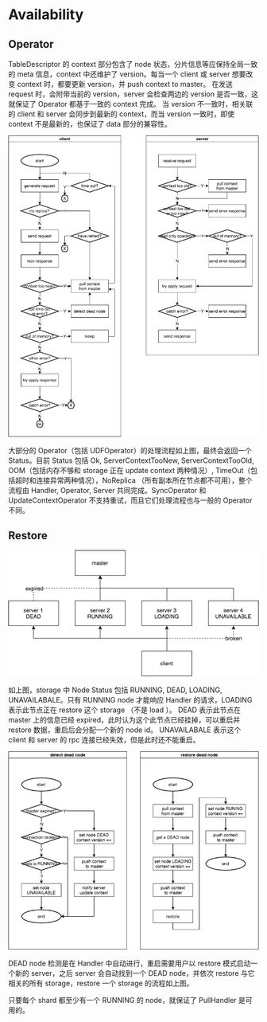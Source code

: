 # Availability

## Operator

TableDescriptor 的 context 部分包含了 node 状态，分片信息等应保持全局一致的 meta 信息，context 中还维护了 version。每当一个 client 或 server 想要改变 context 时，都要更新 version，并 push context to master。 在发送 request 时，会附带当前的 version，server 会检查两边的 version 是否一致，这就保证了 Operator 都基于一致的 context 完成。 当 version 不一致时，相关联的 client 和 server 会同步到最新的 context，而当 version 一致时，即使 context 不是最新的，也保证了 data 部分的兼容性。

![avatar](operator.drawio.png)

大部分的 Operator（包括 UDFOperator）的处理流程如上图，最终会返回一个 Status。目前 Status 包括 Ok, ServerContextTooNew, ServerContextTooOld, OOM（包括内存不够和 storage 正在 update context 两种情况）, TimeOut（包括超时和连接异常两种情况），NoReplica （所有副本所在节点都不可用），整个流程由 Handler, Operator, Server 共同完成。SyncOperator 和 UpdateContextOperator 不支持重试，而且它们处理流程也与一般的 Operator 不同。

## Restore

![avatar](node.drawio.png)

如上图，storage 中 Node Status 包括 RUNNING, DEAD, LOADING, UNAVAILABALE。只有 RUNNING node 才能响应 Handler 的请求，LOADING 表示此节点正在 restore 这个 storage （不是 load ）。 DEAD 表示此节点在 master 上的信息已经 expired，此时认为这个此节点已经挂掉，可以重启并 restore 数据，重启后会分配一个新的 node id。 UNAVAILABALE 表示这个 client 和 server 的 rpc 连接已经失效，但是此时还不能重启。

![avatar](restore.drawio.png)

DEAD node 检测是在 Handler 中自动进行，重启需要用户以 restore 模式启动一个新的 server，之后 server 会自动找到一个 DEAD node，并依次 restore 与它相关的所有 storage，restore 一个 storage 的流程如上图。

只要每个 shard 都至少有一个 RUNNING 的 node，就保证了 PullHandler 是可用的。

